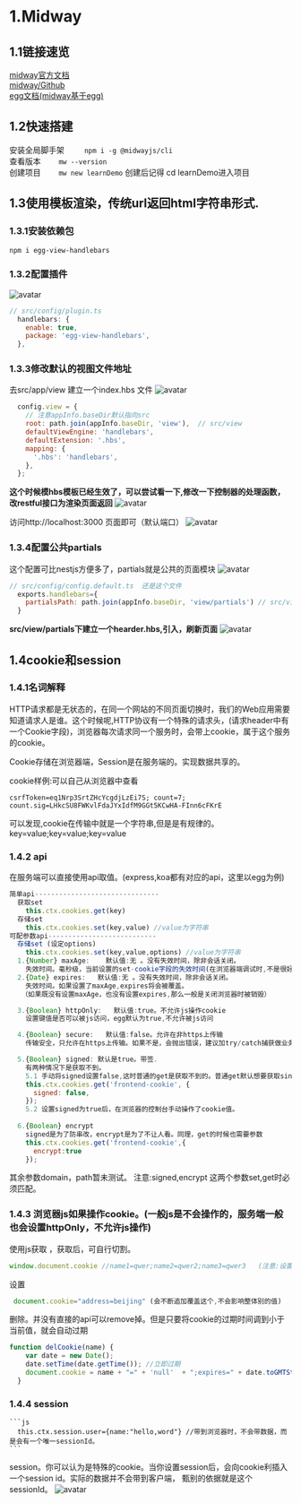  
# 1.Midway
## 1.1链接速览
  [midway官方文档](https://www.yuque.com/midwayjs/midway_v2/start_app)  
  [midway/Github](https://github.com/midwayjs/midway)  
  [egg文档(midway基于egg)](https://eggjs.org/zh-cn/intro/) 
## 1.2快速搭建
安装全局脚手架&emsp; &emsp;   ```npm i -g @midwayjs/cli```  
查看版本&emsp;&emsp;  ```mw --version```  
创建项目&emsp;&emsp;  ```mw new learnDemo```   创建后记得 cd learnDemo进入项目
 
## 1.3使用模板渲染，传统url返回html字符串形式.

### 1.3.1安装依赖包
```npm i egg-view-handlebars```
### 1.3.2配置插件
![avatar](./images/img1.jpg)
```js
// src/config/plugin.ts 
  handlebars: {
    enable: true,
    package: 'egg-view-handlebars',
  },

```
### 1.3.3修改默认的视图文件地址
去src/app/view 建立一个index.hbs 文件
![avatar](./images/img2.jpg)
``` js
  config.view = {
    // 注意appInfo.baseDir默认指向src
    root: path.join(appInfo.baseDir, 'view'),  // src/view
    defaultViewEngine: 'handlebars',
    defaultExtension: '.hbs',
    mapping: {
      '.hbs': 'handlebars',
    },
  };
```
**这个时候模hbs模板已经生效了，可以尝试看一下,修改一下控制器的处理函数，改restful接口为渲染页面返回**
![avatar](./images/img3.jpg)

访问http://localhost:3000 页面即可（默认端口）
![avatar](./images/img4.jpg)

### 1.3.4配置公共partials
这个配置可比nestjs方便多了，partials就是公共的页面模块 
![avatar](./images/img5.jpg)
```js
// src/config/config.default.ts  还是这个文件
  exports.handlebars={
    partialsPath: path.join(appInfo.baseDir, 'view/partials') // src/view/partials
  }
```
**src/view/partials下建立一个hearder.hbs,引入，刷新页面**
![avatar](./images/img6.jpg)


## 1.4cookie和session
### 1.4.1名词解释

HTTP请求都是无状态的，在同一个网站的不同页面切换时，我们的Web应用需要知道请求人是谁。这个时候呢,HTTP协议有一个特殊的请求头，(请求header中有一个Cookie字段)，浏览器每次请求同一个服务时，会带上cookie，属于这个服务的cookie。

Cookie存储在浏览器端，Session是在服务端的。实现数据共享的。

cookie样例:可以自己从浏览器中查看
```
csrfToken=eq1Nrp3SrtZHcYcgdjLzEi7S; count=7; count.sig=LHkcSU8FWKvlFdaJYxIdfM9GGt5KCwHA-FInn6cFKrE
```
可以发现,cookie在传输中就是一个字符串,但是是有规律的。 key=value;key=value;key=value
### 1.4.2 api
在服务端可以直接使用api取值。(express,koa都有对应的api，这里以egg为例)
```js
简单api-------------------------------
  获取set
    this.ctx.cookies.get(key) 
  存储set
    this.ctx.cookies.set(key,value) //value为字符串
可配参数api---------------------------
  存储set (设定options)
    this.ctx.cookies.set(key,value,options) //value为字符串
  1.{Number} maxAge:    默认值:无 。没有失效时间，除非会话关闭。
    失效时间。毫秒级，当前设置的set-cookie字段的失效时间(在浏览器端调试时,不是很好观察，会出现晚8小时，夏令时?)
  2.{Date} expires:   默认值:无 。没有失效时间，除非会话关闭。
    失效时间。如果设置了maxAge,expires将会被覆盖。
   （如果既没有设置maxAge，也没有设置expires,那么一般是关闭浏览器时被销毁）

  3.{Boolean} httpOnly:   默认值:true。不允许js操作cookie
    设置键值是否可以被js访问，egg默认为true,不允许被js访问

  4.{Boolean} secure:   默认值:false。允许在非https上传输
    传输安全，只允许在https上传输。如果不是，会抛出错误，建议加try/catch捕获做业务处理

  5.{Boolean} signed: 默认是true。带签.
    有两种情况下是获取不到。
    5.1 手动将signed设置false,这时普通的get是获取不到的。普通get默认想要获取singed:true,但是可能有特殊需求，比如想要获取别的系统不加签的cookie时，就是需要获取不加签的，那么可以下面这样。
    this.ctx.cookies.get('frontend-cookie', {
      signed: false,
    });
    5.2 设置signed为true后，在浏览器的控制台手动操作了cookie值。
  
  6.{Boolean} encrypt
    signed是为了防串改，encrypt是为了不让人看。同理，get的时候也需要参数
    this.ctx.cookies.get('frontend-cookie',{
      encrypt:true
    });

```
其余参数domain，path暂未测试。
注意:signed,encrypt 这两个参数set,get时必须匹配。

### 1.4.3 浏览器js如果操作cookie。(一般js是不会操作的，服务端一般也会设置httpOnly，不允许js操作)
使用js获取 ，获取后，可自行切割。
```js
window.document.cookie //name1=qwer;name2=qwer2;name3=qwer3   (注意:设置httpOnly的属性在这是无法获取的)  
```
设置
```js
 document.cookie="address=beijing" (会不断追加覆盖这个,不会影响整体别的值)
```
删除。并没有直接的api可以remove掉。但是只要将cookie的过期时间调到小于当前值，就会自动过期
```js
function delCookie(name) {
    var date = new Date();
    date.setTime(date.getTime()); //立即过期
    document.cookie = name + "=" + 'null'  + ";expires=" + date.toGMTString(); //这里设置的值无所谓，因为马上过期
  }
```

### 1.4.4 session
    ```js
      this.ctx.session.user={name:"hello,word"} //带到浏览器时，不会带数据，而是会有一个唯一sessionId。
    ```

  session。你可以认为是特殊的cookie。当你设置session后，会向cookie利插入一个session id。实际的数据并不会带到客户端，
  甄别的依据就是这个sessionId。
 ![avatar](./images/img7.jpg)